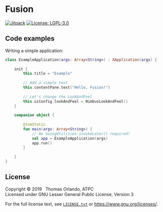 # Fusion
[![Jitpack](https://jitpack.io/v/atpc/fusion.svg?style=flat-square)](https://jitpack.io/#atpc/fusion)
[![License: LGPL-3.0](https://img.shields.io/github/license/atpc/fusion.svg?style=flat-square)][license]

## Code examples

Writing a simple application:
```kotlin
class ExampleApplication(args: Array<String>) : XApplication(args) {
    
    init {
        this.title = "Example"
        
        // Add a simple text
        this.contentPane.text("Hello, Fusion!")
        
        // Let's change the LookAndFeel
        this.uiConfig.lookAndFeel = NimbusLookAndFeel()
    }
    
    companion object {
    
        @JvmStatic
        fun main(args: Array<String>) {
            // No SwingUtilities.invokeLater() required!
            val app = ExampleApplication(args)
            app.run()
        }
    
    }
}
```

## License
Copyright © 2019 &nbsp; Thomas Orlando, ATPC  
Licensed under GNU Lesser General Public License, Version 3  
  
For the full license text, see [`LICENSE.txt`][license] or <https://www.gnu.org/licenses/>.

[license]: https://github.com/atpc/fusion/blob/master/LICENSE.txt "LGPL-3.0"

